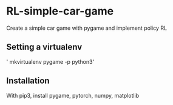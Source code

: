 # RL-simple-car-game
Create a simple car game with pygame and implement policy RL

## Setting a virtualenv
' mkvirtualenv pygame -p python3'

## Installation
With pip3, install pygame, pytorch, numpy, matplotlib
